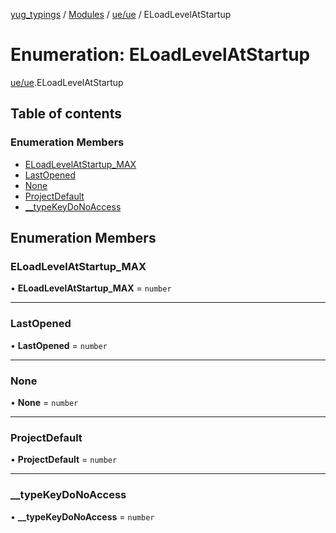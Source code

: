 [yug_typings](../README.md) / [Modules](../modules.md) / [ue/ue](../modules/ue_ue.md) / ELoadLevelAtStartup

# Enumeration: ELoadLevelAtStartup

[ue/ue](../modules/ue_ue.md).ELoadLevelAtStartup

## Table of contents

### Enumeration Members

- [ELoadLevelAtStartup\_MAX](ue_ue.ELoadLevelAtStartup.md#eloadlevelatstartup_max)
- [LastOpened](ue_ue.ELoadLevelAtStartup.md#lastopened)
- [None](ue_ue.ELoadLevelAtStartup.md#none)
- [ProjectDefault](ue_ue.ELoadLevelAtStartup.md#projectdefault)
- [\_\_typeKeyDoNoAccess](ue_ue.ELoadLevelAtStartup.md#__typekeydonoaccess)

## Enumeration Members

### ELoadLevelAtStartup\_MAX

• **ELoadLevelAtStartup\_MAX** = `number`

___

### LastOpened

• **LastOpened** = `number`

___

### None

• **None** = `number`

___

### ProjectDefault

• **ProjectDefault** = `number`

___

### \_\_typeKeyDoNoAccess

• **\_\_typeKeyDoNoAccess** = `number`
